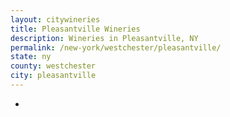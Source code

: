 ```yaml
---
layout: citywineries
title: Pleasantville Wineries
description: Wineries in Pleasantville, NY
permalink: /new-york/westchester/pleasantville/
state: ny
county: westchester
city: pleasantville
---
```

-

